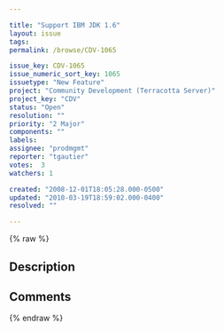 ```yaml
---

title: "Support IBM JDK 1.6"
layout: issue
tags: 
permalink: /browse/CDV-1065

issue_key: CDV-1065
issue_numeric_sort_key: 1065
issuetype: "New Feature"
project: "Community Development (Terracotta Server)"
project_key: "CDV"
status: "Open"
resolution: ""
priority: "2 Major"
components: ""
labels: 
assignee: "prodmgmt"
reporter: "tgautier"
votes:  3
watchers: 1

created: "2008-12-01T18:05:28.000-0500"
updated: "2010-03-19T18:59:02.000-0400"
resolved: ""

---
```




{% raw %}



## Description

<div markdown="1" class="description">



</div>

## Comments



{% endraw %}
